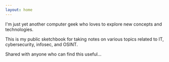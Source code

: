 ```yaml
---
layout: home
---
```

<!--# About-->
I'm just yet another computer geek who loves to explore new concepts and technologies.

This is my public sketchbook for taking notes on various topics related to IT, cybersecurity, infosec, and OSINT.

Shared with anyone who can find this useful...

